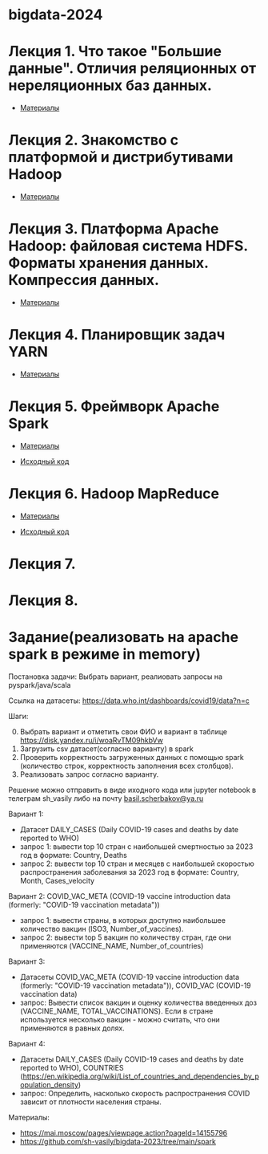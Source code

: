 # bigdata-2024

# Лекция 1.  Что такое "Большие данные". Отличия реляционных от нереляционных баз данных.

- [Материалы](https://disk.yandex.ru/d/wYZ5KCF9_L62Zg)

# Лекция 2. Знакомство с платформой и дистрибутивами Hadoop

- [Материалы](https://disk.yandex.ru/d/YgiWHB6JPOve4Q)

# Лекция 3.  Платформа Apache Hadoop: файловая система HDFS. Форматы хранения данных. Компрессия данных.

- [Материалы](https://disk.yandex.ru/d/G6SE3v_-FtsV9A)

# Лекция 4. Планировщик задач YARN

- [Материалы](https://disk.yandex.ru/d/s43-FX-eOoZqOA)

# Лекция 5. Фреймворк Apache Spark

- [Материалы](https://disk.yandex.ru/d/WTGaC4nEMtcW8g)

- [Исходный код](spark/pyspark.ipynb)

# Лекция 6. Hadoop MapReduce
- [Материалы](https://disk.yandex.ru/i/oR6N73JhVYZ7XA)

- [Исходный код](map-reduce)

# Лекция 7.

# Лекция 8.

# Задание(реализовать на apache spark в режиме in memory)

Постановка задачи: Выбрать вариант, реалиовать запросы на pyspark/java/scala

Ссылка на датасеты: https://data.who.int/dashboards/covid19/data?n=c

Шаги: 

0. Выбрать вариант и отметить свои ФИО и вариант в таблице https://disk.yandex.ru/i/woaRvTM09hkbVw
1. Загрузить csv датасет(согласно варианту) в spark
2. Проверить корректность загруженных данных c помощью spark (количество строк, корректность заполнения всех столбцов).
3. Реализовать запрос согласно варианту.

Решение можно отправить в виде иходного кода или jupyter notebook в телеграм sh_vasily либо на почту basil.scherbakov@ya.ru

Вариант 1:
- Датасет DAILY_CASES (Daily COVID-19 cases and deaths by date reported to WHO)
- запрос 1: вывести top 10 стран с наибольшей смертностью за 2023 год в формате: Country, Deaths
- запрос 2: вывести top 10 стран и месяцев с наибольшей скоростью распространения заболевания за 2023 год в формате: Country, Month, Cases_velocity

Вариант 2: COVID_VAC_META (COVID-19 vaccine introduction data (formerly: "COVID-19 vaccination metadata"))
- запрос 1: вывести страны, в которых доступно наибольшее количество вакцин (ISO3, Number_of_vaccines).
- запрос 2: вывести top 5 вакцин по количеству стран, где они применяются (VACCINE_NAME, Number_of_countries)

Вариант 3:
- Датасеты 
      COVID_VAC_META (COVID-19 vaccine introduction data (formerly: "COVID-19 vaccination metadata")), 
      COVID_VAC (COVID-19 vaccination data)
- запрос: Вывести список вакцин и оценку количества введенных доз (VACCINE_NAME, TOTAL_VACCINATIONS).
Если в стране используется несколько вакцин - можно считать, что они применяются в равных долях.

Вариант 4: 
- Датасеты DAILY_CASES (Daily COVID-19 cases and deaths by date reported to WHO), COUNTRIES (https://en.wikipedia.org/wiki/List_of_countries_and_dependencies_by_population_density)
- запрос: Определить, насколько скорость распространения COVID зависит от плотности населения страны.


Материалы:
- https://mai.moscow/pages/viewpage.action?pageId=14155796
- https://github.com/sh-vasily/bigdata-2023/tree/main/spark
